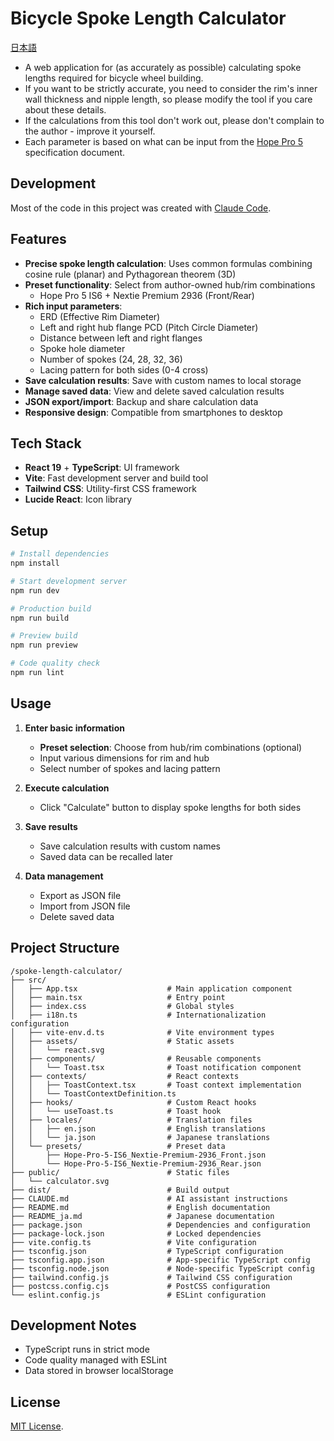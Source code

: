 # Bicycle Spoke Length Calculator

[日本語](README_ja.md)

- A web application for (as accurately as possible) calculating spoke lengths required for bicycle wheel building.
- If you want to be strictly accurate, you need to consider the rim's inner wall thickness and nipple length, so please modify the tool if you care about these details.
- If the calculations from this tool don't work out, please don't complain to the author - improve it yourself.
- Each parameter is based on what can be input from the [Hope Pro 5](https://www.hopetech.com/products/hubs/mountain-bike/pro-5-110mm-boost-front/) specification document.

## Development

Most of the code in this project was created with [Claude Code](https://claude.ai/code).

## Features

- **Precise spoke length calculation**: Uses common formulas combining cosine rule (planar) and Pythagorean theorem (3D)
- **Preset functionality**: Select from author-owned hub/rim combinations
  - Hope Pro 5 IS6 + Nextie Premium 2936 (Front/Rear)
- **Rich input parameters**:
  - ERD (Effective Rim Diameter)
  - Left and right hub flange PCD (Pitch Circle Diameter)
  - Distance between left and right flanges
  - Spoke hole diameter
  - Number of spokes (24, 28, 32, 36)
  - Lacing pattern for both sides (0-4 cross)
- **Save calculation results**: Save with custom names to local storage
- **Manage saved data**: View and delete saved calculation results
- **JSON export/import**: Backup and share calculation data
- **Responsive design**: Compatible from smartphones to desktop

## Tech Stack

- **React 19** + **TypeScript**: UI framework
- **Vite**: Fast development server and build tool
- **Tailwind CSS**: Utility-first CSS framework
- **Lucide React**: Icon library

## Setup

```bash
# Install dependencies
npm install

# Start development server
npm run dev

# Production build
npm run build

# Preview build
npm run preview

# Code quality check
npm run lint
```

## Usage

1. **Enter basic information**
   - **Preset selection**: Choose from hub/rim combinations (optional)
   - Input various dimensions for rim and hub
   - Select number of spokes and lacing pattern

2. **Execute calculation**
   - Click "Calculate" button to display spoke lengths for both sides

3. **Save results**
   - Save calculation results with custom names
   - Saved data can be recalled later

4. **Data management**
   - Export as JSON file
   - Import from JSON file
   - Delete saved data

## Project Structure

```
/spoke-length-calculator/
├── src/
│   ├── App.tsx                    # Main application component
│   ├── main.tsx                   # Entry point
│   ├── index.css                  # Global styles
│   ├── i18n.ts                    # Internationalization configuration
│   ├── vite-env.d.ts              # Vite environment types
│   ├── assets/                    # Static assets
│   │   └── react.svg
│   ├── components/                # Reusable components
│   │   └── Toast.tsx              # Toast notification component
│   ├── contexts/                  # React contexts
│   │   ├── ToastContext.tsx       # Toast context implementation
│   │   └── ToastContextDefinition.ts
│   ├── hooks/                     # Custom React hooks
│   │   └── useToast.ts            # Toast hook
│   ├── locales/                   # Translation files
│   │   ├── en.json                # English translations
│   │   └── ja.json                # Japanese translations
│   └── presets/                   # Preset data
│       ├── Hope-Pro-5-IS6_Nextie-Premium-2936_Front.json
│       └── Hope-Pro-5-IS6_Nextie-Premium-2936_Rear.json
├── public/                        # Static files
│   └── calculator.svg
├── dist/                          # Build output
├── CLAUDE.md                      # AI assistant instructions
├── README.md                      # English documentation
├── README_ja.md                   # Japanese documentation
├── package.json                   # Dependencies and configuration
├── package-lock.json              # Locked dependencies
├── vite.config.ts                 # Vite configuration
├── tsconfig.json                  # TypeScript configuration
├── tsconfig.app.json              # App-specific TypeScript config
├── tsconfig.node.json             # Node-specific TypeScript config
├── tailwind.config.js             # Tailwind CSS configuration
├── postcss.config.cjs             # PostCSS configuration
└── eslint.config.js               # ESLint configuration
```

## Development Notes

- TypeScript runs in strict mode
- Code quality managed with ESLint
- Data stored in browser localStorage

## License

[MIT License](LICENSE).
